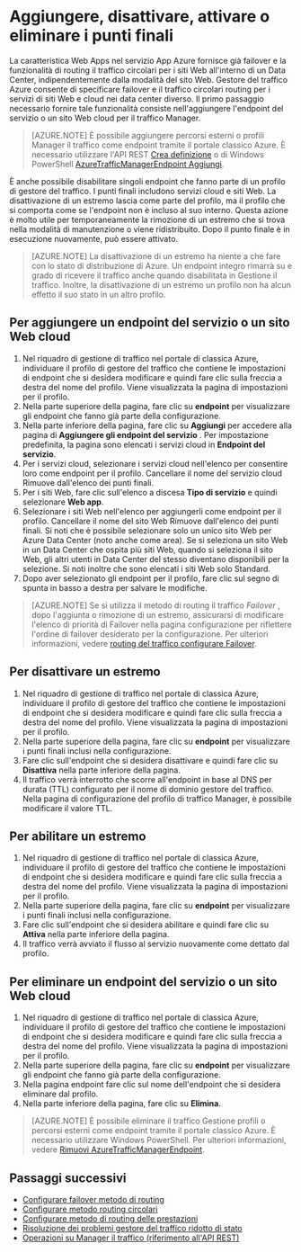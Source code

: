 <properties
   pageTitle="Gestire i punti finali di Azure il traffico Manager | Microsoft Azure"
   description="In questo articolo consente di aggiungere, rimuovere, abilitare e disabilitare i punti finali da Azure il traffico di gestione."
   services="traffic-manager"
   documentationCenter=""
   authors="sdwheeler"
   manager="carmonm"
   editor="tysonn" />
<tags
   ms.service="traffic-manager"
   ms.devlang="na"
   ms.topic="get-started-article"
   ms.tgt_pltfrm="na"
   ms.workload="infrastructure-services"
   ms.date="03/17/2016"
   ms.author="sewhee" />

# <a name="add-disable-enable-or-delete-endpoints"></a>Aggiungere, disattivare, attivare o eliminare i punti finali

La caratteristica Web Apps nel servizio App Azure fornisce già failover e la funzionalità di routing il traffico circolari per i siti Web all'interno di un Data Center, indipendentemente dalla modalità del sito Web. Gestore del traffico Azure consente di specificare failover e il traffico circolari routing per i servizi di siti Web e cloud nei data center diverso. Il primo passaggio necessario fornire tale funzionalità consiste nell'aggiungere l'endpoint del servizio o un sito Web cloud per il traffico Manager.

>[AZURE.NOTE] È possibile aggiungere percorsi esterni o profili Manager il traffico come endpoint tramite il portale classico Azure. È necessario utilizzare l'API REST [Crea definizione](http://go.microsoft.com/fwlink/p/?LinkId=400772) o di Windows PowerShell [AzureTrafficManagerEndpoint Aggiungi](http://go.microsoft.com/fwlink/p/?LinkId=400774).

È anche possibile disabilitare singoli endpoint che fanno parte di un profilo di gestore del traffico. I punti finali includono servizi cloud e siti Web. La disattivazione di un estremo lascia come parte del profilo, ma il profilo che si comporta come se l'endpoint non è incluso al suo interno. Questa azione è molto utile per temporaneamente la rimozione di un estremo che si trova nella modalità di manutenzione o viene ridistribuito. Dopo il punto finale è in esecuzione nuovamente, può essere attivato.

>[AZURE.NOTE] La disattivazione di un estremo ha niente a che fare con lo stato di distribuzione di Azure. Un endpoint integro rimarrà su e grado di ricevere il traffico anche quando disabilitata in Gestione il traffico. Inoltre, la disattivazione di un estremo un profilo non ha alcun effetto il suo stato in un altro profilo.

## <a name="to-add-a-cloud-service-or-website-endpoint"></a>Per aggiungere un endpoint del servizio o un sito Web cloud


1. Nel riquadro di gestione di traffico nel portale di classica Azure, individuare il profilo di gestore del traffico che contiene le impostazioni di endpoint che si desidera modificare e quindi fare clic sulla freccia a destra del nome del profilo. Viene visualizzata la pagina di impostazioni per il profilo.
2. Nella parte superiore della pagina, fare clic su **endpoint** per visualizzare gli endpoint che fanno già parte della configurazione.
3. Nella parte inferiore della pagina, fare clic su **Aggiungi** per accedere alla pagina di **Aggiungere gli endpoint del servizio** . Per impostazione predefinita, la pagina sono elencati i servizi cloud in **Endpoint del servizio**.
4. Per i servizi cloud, selezionare i servizi cloud nell'elenco per consentire loro come endpoint per il profilo. Cancellare il nome del servizio cloud Rimuove dall'elenco dei punti finali.
5. Per i siti Web, fare clic sull'elenco a discesa **Tipo di servizio** e quindi selezionare **Web app**.
6. Selezionare i siti Web nell'elenco per aggiungerli come endpoint per il profilo. Cancellare il nome del sito Web Rimuove dall'elenco dei punti finali. Si noti che è possibile selezionare solo un unico sito Web per Azure Data Center (noto anche come area). Se si seleziona un sito Web in un Data Center che ospita più siti Web, quando si seleziona il sito Web, gli altri utenti in Data Center del stesso diventano disponibili per la selezione. Si noti inoltre che sono elencati i siti Web solo Standard.
7. Dopo aver selezionato gli endpoint per il profilo, fare clic sul segno di spunta in basso a destra per salvare le modifiche.

>[AZURE.NOTE] Se si utilizza il metodo di routing il traffico *Failover* , dopo l'aggiunta o rimozione di un estremo, assicurarsi di modificare l'elenco di priorità di Failover nella pagina configurazione per riflettere l'ordine di failover desiderato per la configurazione. Per ulteriori informazioni, vedere [routing del traffico configurare Failover](traffic-manager-configure-failover-routing-method.md).

## <a name="to-disable-an-endpoint"></a>Per disattivare un estremo

1. Nel riquadro di gestione di traffico nel portale di classica Azure, individuare il profilo di gestore del traffico che contiene le impostazioni di endpoint che si desidera modificare e quindi fare clic sulla freccia a destra del nome del profilo. Viene visualizzata la pagina di impostazioni per il profilo.
2. Nella parte superiore della pagina, fare clic su **endpoint** per visualizzare i punti finali inclusi nella configurazione.
3. Fare clic sull'endpoint che si desidera disattivare e quindi fare clic su **Disattiva** nella parte inferiore della pagina.
4. Il traffico verrà interrotto che scorre all'endpoint in base al DNS per durata (TTL) configurato per il nome di dominio gestore del traffico. Nella pagina di configurazione del profilo di traffico Manager, è possibile modificare il valore TTL.

## <a name="to-enable-an-endpoint"></a>Per abilitare un estremo

1. Nel riquadro di gestione di traffico nel portale di classica Azure, individuare il profilo di gestore del traffico che contiene le impostazioni di endpoint che si desidera modificare e quindi fare clic sulla freccia a destra del nome del profilo. Viene visualizzata la pagina di impostazioni per il profilo.
2. Nella parte superiore della pagina, fare clic su **endpoint** per visualizzare i punti finali inclusi nella configurazione.
3. Fare clic sull'endpoint che si desidera abilitare e quindi fare clic su **Attiva** nella parte inferiore della pagina.
4. Il traffico verrà avviato il flusso al servizio nuovamente come dettato dal profilo.

## <a name="to-delete-a-cloud-service-or-website-endpoint"></a>Per eliminare un endpoint del servizio o un sito Web cloud


1. Nel riquadro di gestione di traffico nel portale di classica Azure, individuare il profilo di gestore del traffico che contiene le impostazioni di endpoint che si desidera modificare e quindi fare clic sulla freccia a destra del nome del profilo. Viene visualizzata la pagina di impostazioni per il profilo.
2. Nella parte superiore della pagina, fare clic su **endpoint** per visualizzare gli endpoint che fanno già parte della configurazione.
3. Nella pagina endpoint fare clic sul nome dell'endpoint che si desidera eliminare dal profilo.
4. Nella parte inferiore della pagina, fare clic su **Elimina**.

>[AZURE.NOTE] È possibile eliminare il traffico Gestione profili o percorsi esterni come endpoint tramite il portale classico Azure. È necessario utilizzare Windows PowerShell. Per ulteriori informazioni, vedere [Rimuovi AzureTrafficManagerEndpoint](https://msdn.microsoft.com/library/dn690251.aspx).

## <a name="next-steps"></a>Passaggi successivi

- [Configurare failover metodo di routing](traffic-manager-configure-failover-routing-method.md)
- [Configurare metodo routing circolari](traffic-manager-configure-round-robin-routing-method.md)
- [Configurare metodo di routing delle prestazioni](traffic-manager-configure-performance-routing-method.md)
- [Risoluzione dei problemi gestore del traffico ridotto di stato](traffic-manager-troubleshooting-degraded.md)
- [Operazioni su Manager il traffico (riferimento all'API REST)](http://go.microsoft.com/fwlink/p/?LinkID=313584)
